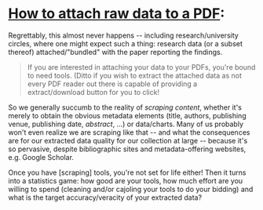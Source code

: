 # [How to attach raw data to a PDF](https://www.youtube.com/watch?v=CKDWr1h8Y9c):

Regrettably, this almost never happens -- including research/university circles, where one might expect such a thing: research data (or a subset thereof) attached/"bundled" with the paper reporting the findings.

 > 
 > If you are interested in attaching your data to your PDFs, you're bound to need tools. (Ditto if you wish to extract the attached data as not every PDF reader out there is capable of providing a extract/download button for you to click! 

So we generally succumb to the reality of *scraping content*, whether it's merely to obtain the obvious metadata elements (title, authors, publishing venue, publishing date, *abstract*, ...) or data/charts. Many of us probably won't even realize we are scraping like that -- and what the consequences are for our extracted data quality for our collection at large -- because it's so pervasive, despite bibliographic sites and metadata-offering websites, e.g. Google Scholar.

Once you have \[scraping\] tools, you're not set for life either! Then it turns into a statistics game: how good are your tools, how much effort are you willing to spend (cleaning and/or cajoling your tools to do your bidding) and what is the target accuracy/veracity of your extracted data?
